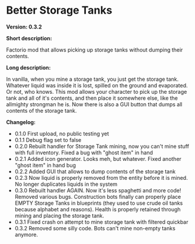 # Better Storage Tanks

**Version: 0.3.2**

**Short description:**

Factorio mod that allows picking up storage tanks without dumping their contents.

**Long description:**

In vanilla, when you mine a storage tank, you just get the storage tank. Whatever liquid was inside it is lost, spilled on the ground and evaporated. Or not, who knows. This mod allows your character to pick up the storage tank and all of it's contents, and then place it somewhere else, like the allmighty strongman he is.
Now there is also a GUI button that dumps all contents of the storage tank.

**Changelog:**
 - 0.1.0 First upload, no public testing yet
 - 0.1.1 Debug flag set to false
 - 0.2.0 Rebuilt handler for Storage Tank mining, now you can't mine stuff with full inventory. Fixed a bug with "ghost item" in hand
 - 0.2.1 Added icon generator. Looks meh, but whatever. Fixed another "ghost item" in hand bug
 - 0.2.2 Added GUI that allows to dump contents of the storage tank
 - 0.2.3 Now liquid is properly removed from the entity before it is mined. No longer duplicates liquids in the system
 - 0.3.0 Rebuilt handler AGAIN. Now it's less spaghetti and more code! Removed various bugs. Construction bots finally can properly place EMPTY Storage Tanks in blueprints (they used to use crude oil tanks because alphabet and reasons). Health is properly retained through mining and placing the storage tank.
 - 0.3.1 Fixed crash on attempt to mine storage tank with filtered quickbar
 - 0.3.2 Removed some silly code. Bots can't mine non-empty tanks anymore.

